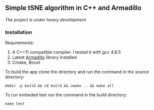## Simple tSNE algorithm in C++ and Armadillo

*The project is under heavy development*

### Installation

Requirements:

1. A C++11 compatible compiler. I tested it with gcc 4.8.5
2. Latest [Armadillo](http://arma.sourceforge.net/download.html) library installed.
3. Cmake, Boost

To build the app clone the directory and run the command in the source directory:

    mkdir -p build && cd build && cmake .. && make all

To run embeded test run the command in the build directory:

    make test

